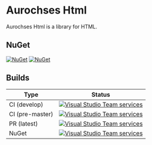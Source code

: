 # Aurochses Html

Aurochses Html is a library for HTML.

## NuGet

[![NuGet](https://img.shields.io/nuget/v/Aurochses.Html.svg?style=flat-square)](https://www.nuget.org/packages/Aurochses.Html)
[![NuGet](https://img.shields.io/nuget/dt/Aurochses.Html.svg?style=flat-square)](https://www.nuget.org/packages/Aurochses.Html)

## Builds

Type            | Status 
----------------|--------
CI (develop)    | [![Visual Studio Team services](https://img.shields.io/vso/build/aurochses/784be346-9d3f-458f-95d8-5f1a8b5e1227/272.svg?style=flat-square)](https://aurochses.visualstudio.com/Aurochses.CSharp/_build/index?definitionId=272)
CI (pre-master) | [![Visual Studio Team services](https://img.shields.io/vso/build/aurochses/784be346-9d3f-458f-95d8-5f1a8b5e1227/273.svg?style=flat-square)](https://aurochses.visualstudio.com/Aurochses.CSharp/_build/index?definitionId=273)
PR (latest)     | [![Visual Studio Team services](https://img.shields.io/vso/build/aurochses/784be346-9d3f-458f-95d8-5f1a8b5e1227/274.svg?style=flat-square)](https://aurochses.visualstudio.com/Aurochses.CSharp/_build/index?definitionId=274)
NuGet           | [![Visual Studio Team services](https://img.shields.io/vso/build/aurochses/784be346-9d3f-458f-95d8-5f1a8b5e1227/275.svg?style=flat-square)](https://aurochses.visualstudio.com/Aurochses.CSharp/_build/index?definitionId=275)